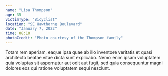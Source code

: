 ```yaml
---
name: "Lisa Thompson"
age: 35
victimType: "Bicyclist"
location: "SE Hawthorne Boulevard"
date: "January 7, 2022"
time: 08:10
photoCredit: "Photo courtesy of the Thompson family"
---
```


Totam rem aperiam, eaque ipsa quae ab illo inventore veritatis et quasi architecto beatae vitae dicta sunt explicabo. Nemo enim ipsam voluptatem quia voluptas sit aspernatur aut odit aut fugit, sed quia consequuntur magni dolores eos qui ratione voluptatem sequi nesciunt.
